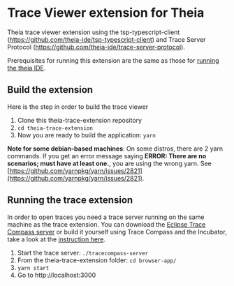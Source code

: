 # Trace Viewer extension for Theia
Theia trace viewer extension using the tsp-typescript-client (https://github.com/theia-ide/tsp-typescript-client) and Trace Server Protocol (https://github.com/theia-ide/trace-server-protocol).

Prerequisites for running this extension are the same as those for [running the theia IDE](https://github.com/eclipse-theia/theia/blob/master/doc/Developing.md#prerequisites).

## Build the extension
Here is the step in order to build the trace viewer
1. Clone this theia-trace-extension repository
2. `cd theia-trace-extension`
3. Now you are ready to build the application: `yarn`

**Note for some debian-based machines**: On some distros, there are 2 yarn commands. If you get an error message saying **ERROR: There are no scenarios; must have at least one.**, you are using the wrong yarn. See [https://github.com/yarnpkg/yarn/issues/2821](https://github.com/yarnpkg/yarn/issues/2821).

## Running the trace extension
In order to open traces you need a trace server running on the same machine as the trace extension. You can download the [Eclipse Trace Compass server](https://download.eclipse.org/tracecompass.incubator/trace-server/rcp/?d) or build it yourself using Trace Compass and the Incubator, take a look at the [instruction here](https://www.eclipse.org/tracecompass/download.html).
1. Start the trace server: `./tracecompass-server`
2. From the theia-trace-extension folder: `cd browser-app/`
3. `yarn start`
4. Go to http://localhost:3000

